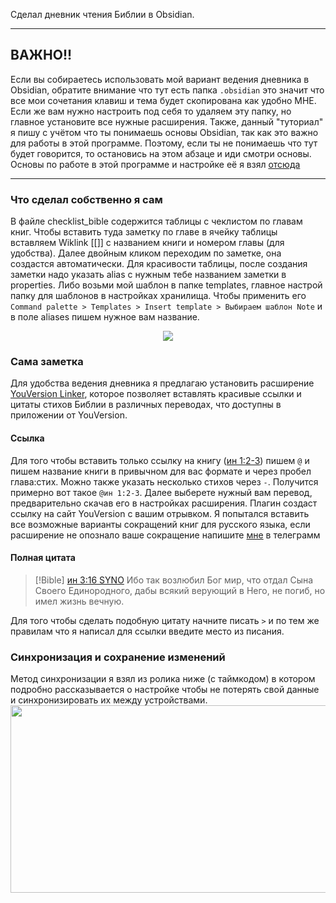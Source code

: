 Сделал дневник чтения Библии в Obsidian.

---
## ВАЖНО!!
Если вы собираетесь использовать мой вариант ведения дневника в Obsidian, обратите внимание что тут есть папка ```.obsidian``` это значит что все мои сочетания клавиш и тема будет скопирована как удобно МНЕ. Если же вам нужно настроить под себя то удаляем эту папку, но главное установите все нужные расширения. 
Также, данный "туториал" я пишу с учётом что ты понимаешь основы Obsidian, так как это важно для работы в этой программе. Поэтому, если ты не понимаешь что тут будет говорится, то остановись на этом абзаце и иди смотри основы.
Основы по работе в этой программе и настройке её я взял [отсюда](https://youtu.be/qtld4c_18xo?si=gx_jlWno7gRQG8Nc)

---
### Что сделал собственно я сам
В файле checklist_bible содержится таблицы с чеклистом по главам книг.
Чтобы вставить туда заметку по главе в ячейку таблицы вставляем Wiklink [[]] с названием книги и номером главы (для удобства). Далее двойным кликом переходим по заметке, она создастся автоматически.
Для красивости таблицы, после создания заметки надо указать alias с нужным тебе названием заметки в properties. Либо возьми мой шаблон в папке templates, главное настрой папку для шаблонов в настройках хранилища. Чтобы применить его
```Command palette > Templates > Insert template > Выбираем шаблон Note```
и в поле aliases пишем нужное вам название.
<p align="center">
  <img src="Media/table_alias.png">
</p>

### Сама заметка
Для удобства ведения дневника я предлагаю установить расширение [YouVersion Linker](obsidian://show-plugin?id=youversion-linker), которое позволяет вставлять красивые ссылки и цитаты стихов Библии в различных переводах, что доступны в приложении от YouVersion.
#### Ссылка
Для того чтобы вставить только ссылку на книгу ([ин 1:2-3](https://www.bible.com/bible/400/JHN.1.2-3)) пишем ```@``` и пишем название книги в привычном для вас формате и через пробел глава:стих. Можно также указать несколько стихов через ```-```. Получится примерно вот такое ```@ин 1:2-3```. Далее выберете нужный вам перевод, предварительно скачав его в настройках расширения. Плагин создаст ссылку на сайт YouVersion с вашим отрывком. Я попытался вставить все возможные варианты сокращений книг для русского языка, если расширение не опознало ваше сокращение напишите [мне](t.me/Qn0n4m3Q) в телеграмм
#### Полная цитата
>[!Bible] [ин 3:16 SYNO](https://www.bible.com/bible/400/JHN.3.16)
>Ибо так возлюбил Бог мир, что отдал Сына Своего Единородного, дабы всякий верующий в Него, не погиб, но имел жизнь вечную.

Для того чтобы сделать подобную цитату начните писать ```>``` и по тем же правилам что я написал для ссылки введите место из писания.

### Синхронизация и сохранение изменений

Метод синхронизации я взял из ролика ниже (с таймкодом) в котором подробно рассказывается о настройке чтобы не потерять свой данные и синхронизировать их между устройствами.
[<img src="https://img.youtube.com/vi/qtld4c_18xo/hqdefault.jpg" width="600" height="300"
/>](https://www.youtube.com/watch?v=qtld4c_18xo&t=2526)